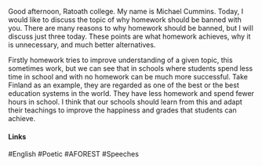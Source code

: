 
Good afternoon, Ratoath college. My name is Michael Cummins. Today, I would like to discuss the topic of why homework should be banned with you. There are many reasons to why homework should be banned, but I will discuss just three today. These points are what homework achieves, why it is unnecessary, and much better alternatives. 

Firstly homework tries to improve understanding of a given topic, this sometimes work, but we can see that in schools where students spend less time in school and with no homework can be much more successful. Take Finland as an example, they are regarded as one of the best or the best education systems in the world. They have less homework and spend fewer hours in school. I think that our schools should learn from this and adapt their teachings to improve the happiness and grades that students can achieve.

#### Links
#English #Poetic #AFOREST #Speeches 
